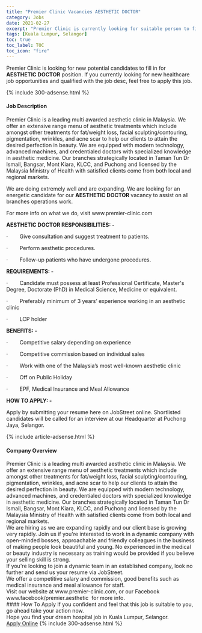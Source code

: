 ```yaml
---
title: "Premier Clinic Vacancies AESTHETIC DOCTOR" 
category: Jobs 
date: 2021-02-27 
excerpt: "Premier Clinic is currently looking for suitable person to fill in the AESTHETIC DOCTOR which positioned at Kuala Lumpur, Selangor" 
tags: [Kuala Lumpur, Selangor] 
toc: true 
toc_label: TOC 
toc_icon: "fire" 
--- 
```


<p>Premier Clinic is looking for new potential candidates to fill in for <b>AESTHETIC DOCTOR</b> position. If you currently looking for new healthcare job opportunities and qualified with the job desc, feel free to apply this job.
</p>{% include 300-adsense.html %} 
<div><div><h4>Job Description</h4></div><div><div><span><div><p>Premier Clinic is a leading multi awarded aesthetic clinic in Malaysia. We offer an extensive range menu of aesthetic treatments which include amongst other treatments for fat/weight loss, facial sculpting/contouring, pigmentation, wrinkles, and acne scar to help our clients to attain the desired perfection in beauty. We are equipped with modern technology, advanced machines, and credentialed doctors with specialized knowledge in aesthetic medicine. Our branches strategically located in Taman Tun Dr Ismail, Bangsar, Mont Kiara, KLCC, and Puchong and licensed by the Malaysia Ministry of Health with satisfied clients come from both local and regional markets.</p><p>We are doing extremely well and are expanding. We are looking for an energetic candidate for our <strong>AESTHETIC DOCTOR</strong> vacancy to assist on all branches operations work.</p><p>For more info on what we do, visit www.premier-clinic.com</p><p><strong>AESTHETIC DOCTOR RESPONSIBILITIES: -</strong></p><p>&#183;&#160;&#160;&#160;&#160;&#160;&#160;&#160;&#160;Give consultation and suggest treatment to patients.&#160;</p><p>&#183;&#160;&#160;&#160;&#160;&#160;&#160;&#160;&#160;Perform aesthetic procedures.&#160;</p><p>&#183;&#160;&#160;&#160;&#160;&#160;&#160;&#160;&#160;Follow-up patients who have undergone procedures.</p><p><strong>REQUIREMENTS: -</strong></p><p>&#183;&#160;&#160;&#160;&#160;&#160;&#160;&#160;&#160;Candidate must possess at least Professional Certificate, Master's Degree, Doctorate (PhD) in Medical Science, Medicine or equivalent.</p><p>&#183;&#160;&#160;&#160;&#160;&#160;&#160;&#160;&#160;Preferably minimum of 3 years&#8217; experience working in an aesthetic clinic</p><p>&#183;&#160;&#160;&#160;&#160;&#160;&#160;&#160;&#160;LCP holder</p><p><strong>BENEFITS: -</strong></p><p>&#183;&#160;&#160;&#160;&#160;&#160;&#160;&#160;&#160;Competitive salary depending on experience</p><p>&#183;&#160;&#160;&#160;&#160;&#160;&#160;&#160;&#160;Competitive commission based on individual sales</p><p>&#183;&#160;&#160;&#160;&#160;&#160;&#160;&#160;&#160;Work with one of the Malaysia&#8217;s most well-known aesthetic clinic</p><p>&#183;&#160;&#160;&#160;&#160;&#160;&#160;&#160;&#160;Off on Public Holiday</p><p>&#183;&#160;&#160;&#160;&#160;&#160;&#160;&#160;&#160;EPF, Medical Insurance and Meal Allowance</p><p><strong>HOW TO APPLY: -</strong></p><p>Apply by submitting your resume here on JobStreet online. Shortlisted candidates will be called for an interview at our Headquarter at Puchong Jaya, Selangor.</p></div></span></div></div></div> 
{% include article-adsense.html %} 
<div><div><h4>Company Overview</h4></div><div><div><span><div><div>Premier Clinic is a leading multi awarded aesthetic clinic in Malaysia. We offer an extensive range menu of aesthetic treatments which include amongst other treatments for fat/weight loss, facial sculpting/contouring, pigmentation, wrinkles, and acne scar to help our clients to attain the desired perfection in beauty. We are equipped with modern technology, advanced machines, and credentialed doctors with specialized knowledge in aesthetic medicine. Our branches strategically located in Taman Tun Dr Ismail, Bangsar, Mont Kiara, KLCC, and Puchong and licensed by the Malaysia Ministry of Health with satisfied clients come from both local and regional markets.</div>
<div>We are hiring as we are expanding rapidly and our client base is growing very rapidly. Join us if you're interested to work in a dynamic company with open-minded bosses, approachable and friendly colleagues in the business of making people look beautiful and young. No experienced in the medical or beauty industry is necessary as training would be provided if you believe your selling skill is strong.</div>
<div>If you're looking to join a dynamic team in an established company, look no further and send us your resume via JobStreet.</div>
<div>We offer a competitive salary and commission, good benefits such as medical insurance and meal allowance for staff.</div>
<div>Visit our website at www.premier-clinic.com, or our Facebook www.facebook/premier.aesthetic &#160;for more info.</div></div></span></div></div></div> 
#### How To Apply 
If you confident and feel that this job is suitable to you, go ahead take your action now. <br/> 
Hope you find your dream hospital job in Kuala Lumpur, Selangor. <br/> 
<a href="https://www.jobstreet.com.my/en/job/aesthetic-doctor-4492979?jobId=jobstreet-my-job-4492979" class="btn btn--warning" target="_blank" rel="nofollow noopenner">Apply Online</a> 
{% include 300-adsense.html %} 